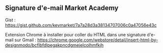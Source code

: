 ## Signature d'e-mail Market Academy

Gist :
https://gist.github.com/kevmarket/7a7a28d3a38134707006c0a47056e43c

Extension Chrome à installer pour coller du HTML dans une signature d'e-mail sur Gmail :
https://chrome.google.com/webstore/detail/insert-html-by-designmodo/bcflbfdlpegakpncdgmejelcolhmfkjh
